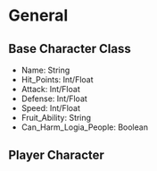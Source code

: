 # General
## Base Character Class
* Name: String
* Hit_Points: Int/Float
* Attack: Int/Float
* Defense: Int/Float
* Speed: Int/Float
* Fruit_Ability: String
* Can_Harm_Logia_People: Boolean

## Player Character